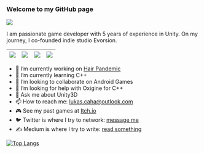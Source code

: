 ### Welcome to my GitHub page


![](http://estruyf-github.azurewebsites.net/api/VisitorHit?user=LukasCaha&repo=LukasCaha&countColorcountColor&countColor=%237B1E7A)

I am passionate game developer with 5 years of experience in Unity. On my
journey, I co-founded indie studio Evorsion.

| <img src="https://img.shields.io/badge/c%23%20-%23239120.svg?&style=for-the-badge&logo=c-sharp&logoColor=white"/> | <img src="https://img.shields.io/badge/unity%20-%23000000.svg?&style=for-the-badge&logo=unity&logoColor=white"/>| <img src="https://img.shields.io/badge/php-%23777BB4.svg?&style=for-the-badge&logo=php&logoColor=white"/> | <img src="https://img.shields.io/badge/laravel%20-%23FF2D20.svg?&style=for-the-badge&logo=laravel&logoColor=white"/> |
| --- | --- | --- | --- |

- 🔭 I’m currently working on [Hair Pandemic](https://play.google.com/store/apps/details?id=com.Evorsion.HairPandemic)
- 🌱 I’m currently learning C++
- 👯 I’m looking to collaborate on Android Games
- 🤔 I’m looking for help with Oxigine for C++
- 💬 Ask me about Unity3D
- 📫 How to reach me: lukas.caha@outlook.com
- 🎮 See my past games at [Itch.io](https://evorsion.itch.io/)
- 🐦 Twitter is where I try to network: [message me](https://twitter.com/lukas_caha)
- ✍️ Medium is where I try to write: [read something](https://lukascaha.medium.com/)
 

[![Top Langs](https://github-readme-stats.vercel.app/api/top-langs/?username=LukasCaha&theme=dark&layout=compact)](https://github.com/anuraghazra/github-readme-stats)
